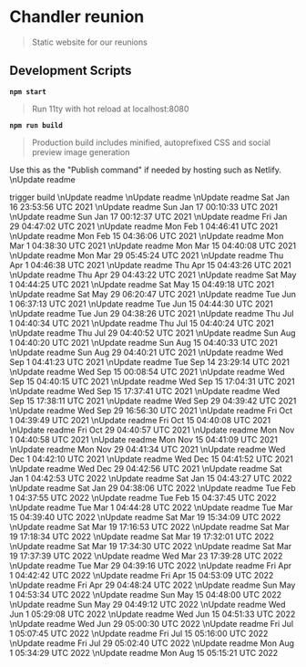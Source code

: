 # Chandler reunion

> Static website for our reunions

## Development Scripts

**`npm start`**

> Run 11ty with hot reload at localhost:8080

**`npm run build`**

> Production build includes minified, autoprefixed CSS and social preview image generation

Use this as the "Publish command" if needed by hosting such as Netlify.
\nUpdate readme

trigger build
\nUpdate readme
\nUpdate readme
\nUpdate readme Sat Jan 16 23:53:56 UTC 2021
\nUpdate readme Sun Jan 17 00:10:33 UTC 2021
\nUpdate readme Sun Jan 17 00:12:37 UTC 2021
\nUpdate readme Fri Jan 29 04:47:02 UTC 2021
\nUpdate readme Mon Feb  1 04:46:41 UTC 2021
\nUpdate readme Mon Feb 15 04:36:06 UTC 2021
\nUpdate readme Mon Mar  1 04:38:30 UTC 2021
\nUpdate readme Mon Mar 15 04:40:08 UTC 2021
\nUpdate readme Mon Mar 29 05:45:24 UTC 2021
\nUpdate readme Thu Apr  1 04:46:38 UTC 2021
\nUpdate readme Thu Apr 15 04:43:26 UTC 2021
\nUpdate readme Thu Apr 29 04:43:22 UTC 2021
\nUpdate readme Sat May  1 04:44:25 UTC 2021
\nUpdate readme Sat May 15 04:49:18 UTC 2021
\nUpdate readme Sat May 29 06:20:47 UTC 2021
\nUpdate readme Tue Jun  1 06:37:13 UTC 2021
\nUpdate readme Tue Jun 15 04:44:30 UTC 2021
\nUpdate readme Tue Jun 29 04:38:26 UTC 2021
\nUpdate readme Thu Jul  1 04:40:34 UTC 2021
\nUpdate readme Thu Jul 15 04:40:24 UTC 2021
\nUpdate readme Thu Jul 29 04:40:52 UTC 2021
\nUpdate readme Sun Aug  1 04:40:20 UTC 2021
\nUpdate readme Sun Aug 15 04:40:33 UTC 2021
\nUpdate readme Sun Aug 29 04:40:21 UTC 2021
\nUpdate readme Wed Sep  1 04:41:23 UTC 2021
\nUpdate readme Tue Sep 14 23:29:14 UTC 2021
\nUpdate readme Wed Sep 15 00:08:54 UTC 2021
\nUpdate readme Wed Sep 15 04:40:15 UTC 2021
\nUpdate readme Wed Sep 15 17:04:31 UTC 2021
\nUpdate readme Wed Sep 15 17:37:41 UTC 2021
\nUpdate readme Wed Sep 15 17:38:11 UTC 2021
\nUpdate readme Wed Sep 29 04:39:42 UTC 2021
\nUpdate readme Wed Sep 29 16:56:30 UTC 2021
\nUpdate readme Fri Oct  1 04:39:49 UTC 2021
\nUpdate readme Fri Oct 15 04:40:08 UTC 2021
\nUpdate readme Fri Oct 29 04:40:57 UTC 2021
\nUpdate readme Mon Nov  1 04:40:58 UTC 2021
\nUpdate readme Mon Nov 15 04:41:09 UTC 2021
\nUpdate readme Mon Nov 29 04:41:34 UTC 2021
\nUpdate readme Wed Dec  1 04:42:10 UTC 2021
\nUpdate readme Wed Dec 15 04:41:52 UTC 2021
\nUpdate readme Wed Dec 29 04:42:56 UTC 2021
\nUpdate readme Sat Jan  1 04:42:53 UTC 2022
\nUpdate readme Sat Jan 15 04:43:27 UTC 2022
\nUpdate readme Sat Jan 29 04:38:06 UTC 2022
\nUpdate readme Tue Feb  1 04:37:55 UTC 2022
\nUpdate readme Tue Feb 15 04:37:45 UTC 2022
\nUpdate readme Tue Mar  1 04:44:28 UTC 2022
\nUpdate readme Tue Mar 15 04:39:40 UTC 2022
\nUpdate readme Sat Mar 19 15:34:09 UTC 2022
\nUpdate readme Sat Mar 19 17:16:53 UTC 2022
\nUpdate readme Sat Mar 19 17:18:34 UTC 2022
\nUpdate readme Sat Mar 19 17:32:01 UTC 2022
\nUpdate readme Sat Mar 19 17:34:30 UTC 2022
\nUpdate readme Sat Mar 19 17:37:39 UTC 2022
\nUpdate readme Wed Mar 23 17:39:28 UTC 2022
\nUpdate readme Tue Mar 29 04:39:16 UTC 2022
\nUpdate readme Fri Apr  1 04:42:42 UTC 2022
\nUpdate readme Fri Apr 15 04:53:09 UTC 2022
\nUpdate readme Fri Apr 29 04:48:24 UTC 2022
\nUpdate readme Sun May  1 04:53:34 UTC 2022
\nUpdate readme Sun May 15 04:48:00 UTC 2022
\nUpdate readme Sun May 29 04:49:12 UTC 2022
\nUpdate readme Wed Jun  1 05:29:08 UTC 2022
\nUpdate readme Wed Jun 15 04:51:33 UTC 2022
\nUpdate readme Wed Jun 29 05:00:30 UTC 2022
\nUpdate readme Fri Jul  1 05:07:45 UTC 2022
\nUpdate readme Fri Jul 15 05:16:00 UTC 2022
\nUpdate readme Fri Jul 29 05:02:40 UTC 2022
\nUpdate readme Mon Aug  1 05:34:29 UTC 2022
\nUpdate readme Mon Aug 15 05:15:21 UTC 2022
